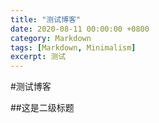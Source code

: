 ```yaml
---
title: "测试博客"
date: 2020-08-11 00:00:00 +0800
category: Markdown
tags: [Markdown, Minimalism]
excerpt: 测试
---
```


#测试博客

##这是二级标题

